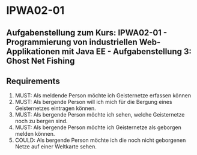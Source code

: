 # IPWA02-01

## Aufgabenstellung zum Kurs: IPWA02-01 - Programmierung von industriellen Web-Applikationen mit Java EE - Aufgabenstellung 3: Ghost Net Fishing

## Requirements

1. MUST: Als meldende Person möchte ich Geisternetze erfassen können 
2. MUST: Als bergende Person will ich mich für die Bergung eines Geisternetzes eintragen können.
3. MUST: Als bergende Person möchte ich sehen, welche Geisternetze noch zu bergen sind. 
4. MUST: Als bergende Person möchte ich Geisternetze als geborgen melden können. 
5. COULD: Als bergende Person möchte ich die noch nicht geborgenen Netze auf einer Weltkarte sehen.
